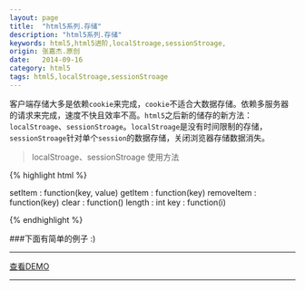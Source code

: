 ```yaml
---
layout: page
title:  "html5系列.存储"
description: "html5系列.存储"
keywords: html5,html5进阶,localStroage,sessionStroage,
origin: 张嘉杰.原创
date:   2014-09-16
category: html5
tags: html5,localStroage,sessionStroage
---
```

客户端存储大多是依赖`cookie`来完成，`cookie`不适合大数据存储。依赖多服务器的请求来完成，速度不快且效率不高。`html5`之后新的储存的新方法：`localStroage`、`sessionStroage`。`localStroage`是没有时间限制的存储，`sessionStroage`针对单个`session`的数据存储，关闭浏览器存储数据消失。
<!--more-->

> localStroage、sessionStroage 使用方法

{% highlight html %}

setItem 	: function(key, value)
getItem 	: function(key)
removeItem : function(key)
clear 	: function()
length 	: int
key 	: function(i)

{% endhighlight %}

###下面有简单的例子 :)

-----------------------

<a class="btn btn-primary btn-sm" href="/resources/demo{{ page.url}}.html" target="_blank">查看DEMO</a> 

-----------------------
